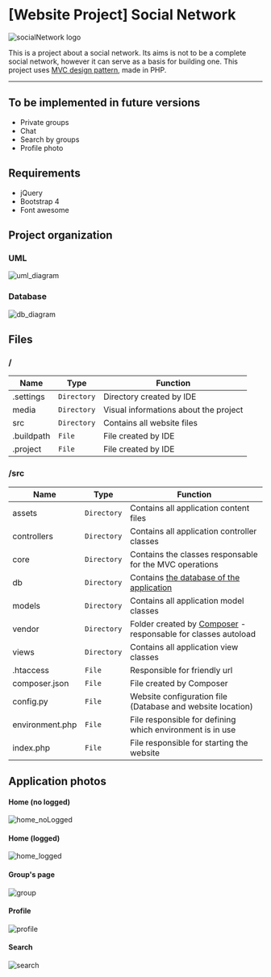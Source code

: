# [Website Project] Social Network
![socialNetwork logo](https://github.com/williamniemiec/wp_socialNetwork/blob/master/media/logo/logo.png?raw=true)

This is a project about a social network. Its aims is not to be a complete social network, however it can serve as a basis for building one. This project uses [MVC design pattern](https://github.com/williamniemiec/MVC-in-PHP), made in PHP.

<hr />

## To be implemented in future versions
- Private groups
- Chat
- Search by groups
- Profile photo

## Requirements
- jQuery
- Bootstrap 4
- Font awesome

## Project organization
### UML
![uml_diagram](https://github.com/williamniemiec/wp_socialNetwork/blob/master/media/uml/uml.png?raw=true)

### Database
![db_diagram](https://github.com/williamniemiec/wp_socialNetwork/blob/master/media/db_diagram/db_diagram.png?raw=true)

## Files

### /
|Name| Type| Function
|------- | --- | ----
| .settings| `Directory`| Directory created by IDE
| media | `Directory`| Visual informations about the project
| src | `Directory`| Contains all website files
| .buildpath| `File`| File created by IDE
| .project| `File`| File created by IDE


### /src
|Name| Type| Function
|------- | --- | ----
| assets| `Directory`| Contains all application content files
| controllers | `Directory`| Contains all application controller classes
| core | `Directory`| Contains the classes responsable for the MVC operations
| db | `Directory`| Contains [the database of the application](https://github.com/williamniemiec/wp_socialNetwork/tree/master/src/db)
| models | `Directory`| Contains all application model classes
| vendor| `Directory`| Folder created by [Composer](https://getcomposer.org/) - responsable for classes autoload
| views | `Directory`| Contains all application view classes
| &#46;htaccess| `File`| Responsible for friendly url
| composer&#46;json | `File`| File created by Composer
| config&#46;py | `File`| Website configuration file (Database and website location)
| environment&#46;php | `File`| File responsible for defining which environment is in use
| index&#46;php | `File`| File responsible for starting the website


## Application photos
#### Home (no logged)
![home_noLogged](https://github.com/williamniemiec/wp_socialNetwork/blob/master/media/example/home-noLogged.png?raw=true)
#### Home (logged)
![home_logged](https://github.com/williamniemiec/wp_socialNetwork/blob/master/media/example/home.png?raw=true)

#### Group's page
![group](https://github.com/williamniemiec/wp_socialNetwork/blob/master/media/example/group.png?raw=true)
#### Profile
![profile](https://github.com/williamniemiec/wp_socialNetwork/blob/master/media/example/profile.png?raw=true)
#### Search
![search](https://github.com/williamniemiec/wp_socialNetwork/blob/master/media/example/search.png?raw=true)
